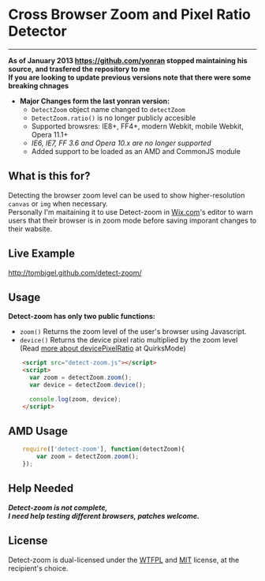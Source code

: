 Cross Browser Zoom and Pixel Ratio Detector
======
------

**As of January 2013 https://github.com/yonran stopped maintaining his source, and trasfered the repository to me**  
**If you are looking to update previous versions note that there were some breaking chnages**


* **Major Changes form the last yonran version:**
    * `DetectZoom` object name changed to `detectZoom`
    * `DetectZoom.ratio()` is no longer publicly accesible    
    * Supported browsres: IE8+, FF4+, modern Webkit, mobile Webkit, Opera 11.1+
    * *IE6, IE7, FF 3.6 and Opera 10.x are no longer supported*
    * Added support to be loaded as an AMD and CommonJS module

What is this for?
------

Detecting the browser zoom level can be used to show higher-resolution `canvas` or `img` when necessary.  
Personally I'm maitaining it to use Detect-zoom in [Wix.com](http://wix.com)'s editor to warn users that their browser is in zoom mode before saving imporant changes to their wabsite.


Live Example 
------

http://tombigel.github.com/detect-zoom/

Usage
------

**Detect-zoom has only two public functions:**  
* `zoom()`   Returns the zoom level of the user's browser using Javascript.  
* `device()`   Returns the device pixel ratio multiplied by the zoom level (Read [more about devicePixelRatio](http://www.quirksmode.org/blog/archives/2012/07/more_about_devi.html) at QuirksMode)

```html
    <script src="detect-zoom.js"></script>
    <script>
      var zoom = detectZoom.zoom();
      var device = detectZoom.device();

      console.log(zoom, device);
    </script>
```

AMD Usage
------
```javascript
    require(['detect-zoom'], function(detectZoom){
        var zoom = detectZoom.zoom();
    });
```

Help Needed
------

***Detect-zoom is not complete,  
I need help testing different browsers, patches welcome.***


License
------

Detect-zoom is dual-licensed under the [WTFPL](http://www.wtfpl.net/about/) and [MIT](http://opensource.org/licenses/MIT) license, at the recipient's choice.
